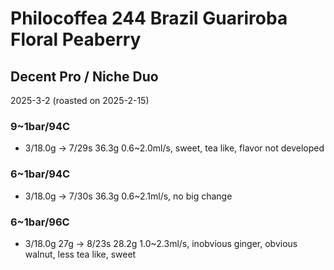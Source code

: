 # Philocoffea 244 Brazil Guariroba Floral Peaberry

## Decent Pro / Niche Duo

2025-3-2 (roasted on 2025-2-15)

### 9~1bar/94C

- 3/18.0g -> 7/29s 36.3g 0.6\~2.0ml/s, sweet, tea like, flavor not developed

### 6\~1bar/94C

- 3/18.0g -> 7/30s 36.3g 0.6\~2.1ml/s, no big change

### 6\~1bar/96C

- 3/18.0g 27g -> 8/23s 28.2g 1.0\~2.3ml/s, inobvious ginger, obvious walnut, less tea like, sweet
